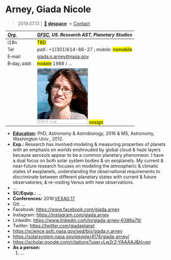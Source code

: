 # Arney, Giada Nicole
> 2019.07.13 ┊ **[🚀](../index/index.md) [despace](index.md)** → [Contact](contact.md)

|*[Org.](contact.md)*|*[GFSC](zz_gfsc.md), US. Research AST, Planetary Studies*|
|:--|:--|
|i18n| <mark>TBD</mark> |
|Tel|*раб.:* +1(301)614-66-27 ; *mobile:* <mark>nomobile</mark> |
|E‑mail| <giada.n.arney@nasa.gov> |
|B‑day, addr.| <mark>nodate</mark> 1988 / … |
|| [![](f/contact/a/arney_001_photo_thumb.jpg)](f/contact/a/arney_001_photo.jpg) <mark>nosign</mark> |

   - **[Education](edu.md):** PhD, Astronomy & Astrobiology, 2016 & MS, Astronomy, Washington Univ., 2012.
   - **Exp.:** Research has involved modeling & measuring properties of planets with an emphasis on worlds enshrouded by global cloud & haze layers because aerosols appear to be a common planetary phenomeon. I have a dual focus on both solar system bodies & on exoplanets. My current & near‑future research focuses on modeling the atmospheric & climatic states of exoplanets, understanding the observational requirements to discriminate between different planetary states with current & future observatories, & re-visiting Venus with new observations.
   - …
   - **SC/Equip.:** …
   - **Conferences:** 2019 [VEXAG 17](vexag_2019.md)
   - Git: …
   - Facebook: <https://www.facebook.com/giada.arney>
   - Instagram: <https://instagram.com/giada.arney>
   - LinkedIn: <https://www.linkedin.com/in/giada-arney-6386a79/>
   - Twitter: <https://twitter.com/giadaplanet>
   - <https://science.gsfc.nasa.gov/sed/bio/giada.n.arney>
   - <https://solarsystem.nasa.gov/people/4174/giada-arney/>
   - <https://scholar.google.com/citations?user=Lw2r2-YAAAAJ&hl=en>
   - **As a person:**
      1. …
